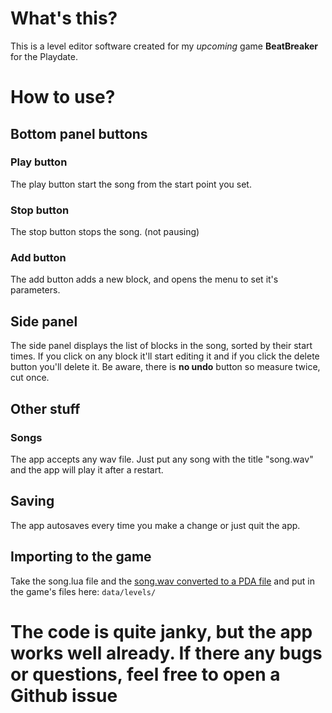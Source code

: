 # What's this?
This is a level editor software created for my *upcoming* game **BeatBreaker** for the Playdate. 

# How to use?
## Bottom panel buttons
### Play button
The play button start the song from the start point you set.
### Stop button
The stop button stops the song. (not pausing)
### Add button
The add button adds a new block, and opens the menu to set it's parameters.
## Side panel
The side panel displays the list of blocks in the song, sorted by their start times. If you click on any block it'll start editing it and if you click the delete button you'll delete it. Be aware, there is **no undo** button so measure twice, cut once.
## Other stuff
### Songs
The app accepts any wav file. Just put any song with the title "song.wav" and the app will play it after a restart.
## Saving
The app autosaves every time you make a change or just quit the app.
## Importing to the game
Take the song.lua file and the [song.wav converted to a PDA file](https://ejb.github.io/wav-pda-converter/) and put in the game's files here:
``` data/levels/ ```

# **The code is quite janky, but the app works well already. If there any bugs or questions, feel free to open a Github issue**